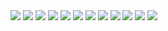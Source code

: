 <img src="http://www.fuba.or.jp/image/aboutfuba/symbol.gif" />
<img src="http://27.media.tumblr.com/tumblr_l0exjrWNP01qz5v7io1_500.jpg"/>
<img src="http://18.media.tumblr.com/tumblr_ksj473sR5H1qz7hmlo1_500.gif" />
<img src="http://s3.amazonaws.com/twitpic/photos/large/739126.jpg?AWSAccessKeyId=0ZRYP5X5F6FSMBCCSE82&Expires=1246696359&Signature=iFp%2F8V0IwJk8TGB5jdTXT4fwDyg%3D" />
<img src="http://21.media.tumblr.com/KpyAGjxPZmpzx4i8ad2gj9Smo1_500.jpg" />
<img src="http://www.kiva.org/img/w800/253174.jpg" />
<img src="http://adecarvalho.typepad.com/photos/uncategorized/orquestra_de_fuba.jpg"/>
<img src="http://yyyyyyy.info/img/blueflowers.png" />
<img src="http://thumbnail.image.rakuten.co.jp/@0_mall/kenko-keikaku/cabinet/1_400/703.jpg"/>
<img src="http://shop.genesis-ec.com/07100/pic/103360_1.jpg" />
<img src="http://news.nationalgeographic.com/news/bigphotos/images/081111-fast-food-corn_big.jpg" />
<img src="http://www.thebrainmuscleworkout.com/image/walking_brain/DSC01157.JPG">


